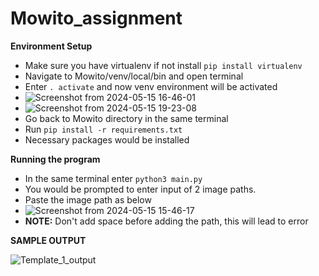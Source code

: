 # Mowito_assignment

**Environment Setup**
  - Make sure you have virtualenv if not install `pip install virtualenv`
  - Navigate to Mowito/venv/local/bin and open terminal
  - Enter `. activate` and now venv environment will be activated
  - ![Screenshot from 2024-05-15 16-46-01](https://github.com/Tr0612/Mowito_assignment/assets/45840572/a6ada094-2b4f-480d-a79c-068dc87c2b11)
  - ![Screenshot from 2024-05-15 19-23-08](https://github.com/Tr0612/Mowito_assignment/assets/45840572/3996e7c7-9188-466d-9d11-0d7b4fdd5526)
  - Go back to Mowito directory in the same terminal
  - Run `pip install -r requirements.txt`
  - Necessary packages would be installed

**Running the program**
  - In the same terminal enter `python3 main.py`
  - You would be prompted to enter input of 2 image paths.
  - Paste the image path as below
  - ![Screenshot from 2024-05-15 15-46-17](https://github.com/Tr0612/Mowito_assignment/assets/45840572/717e1315-cd0e-4ddc-8996-6fa2db9a72ef)
  - **NOTE:** Don't add space before adding the path, this will lead to error

**SAMPLE OUTPUT**

![Template_1_output](https://github.com/Tr0612/Mowito_assignment/assets/45840572/fe48bf38-5888-4941-9627-e54656083778)
